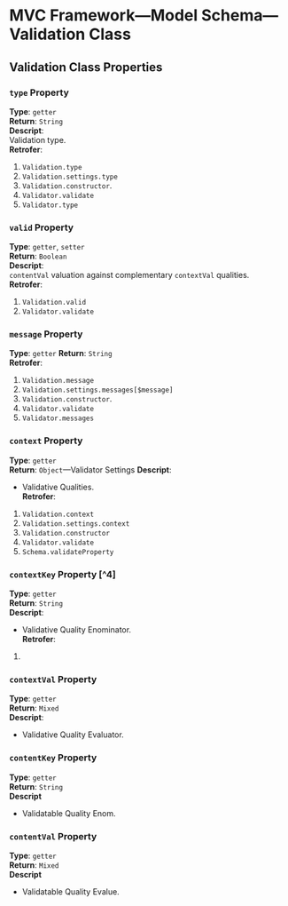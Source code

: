 # MVC Framework—Model Schema—Validation Class

## Validation Class Properties
### `type` Property
**Type**: `getter`  
**Return**: `String`  
**Descript**:  
Validation type.  
**Retrofer**:  
 1. `Validation.type`
 2. `Validation.settings.type`
 3. `Validation.constructor`. 
 4. `Validator.validate`
 5. `Validator.type`

### `valid` Property
**Type**: `getter`, `setter`  
**Return**: `Boolean`  
**Descript**:  
`contentVal` valuation against complementary `contextVal` qualities.  
**Retrofer**:  
 1. `Validation.valid`
 2. `Validator.validate`  


### `message` Property
**Type**: `getter`
**Return**: `String`  
**Retrofer**:  
1. `Validation.message`
2. `Validation.settings.messages[$message]`
3. `Validation.constructor`.
4. `Validator.validate`
5. `Validator.messages`

### `context` Property
**Type**: `getter`  
**Return**: `Object`—Validator Settings
**Descript**:  
 - Validative Qualities.  
**Retrofer**:  
 1. `Validation.context`
 2. `Validation.settings.context`
 3. `Validation.constructor`
 4. `Validator.validate`
 5. `Schema.validateProperty`

### `contextKey` Property [^4]
**Type**: `getter`  
**Return**: `String`  
**Descript**:  
 - Validative Quality Enominator.  
**Retrofer**:  
 1. 
 
### `contextVal` Property
**Type**: `getter`  
**Return**: `Mixed`  
**Descript**:  
 - Validative Quality Evaluator.  

### `contentKey` Property
**Type**: `getter`  
**Return**: `String`  
**Descript**  
 - Validatable Quality Enom.   

### `contentVal` Property
**Type**: `getter`  
**Return**: `Mixed`  
**Descript**  
 - Validatable Quality Evalue.  
